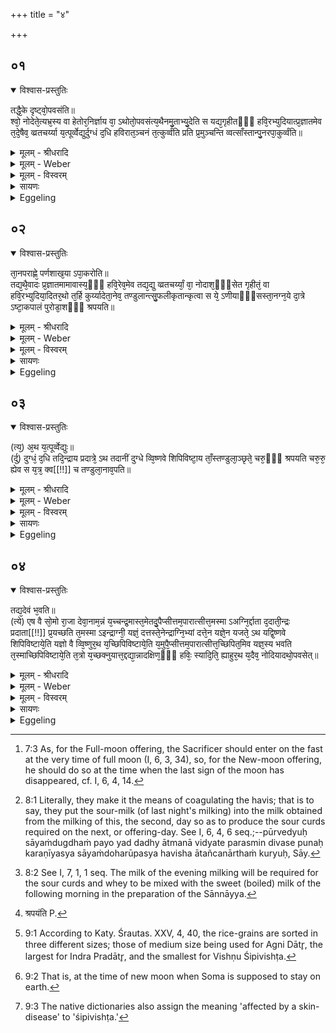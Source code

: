 +++
title = "४"

+++


## ०१


<details open><summary>विश्वास-प्रस्तुतिः</summary>

तद्धै᳘के दृष्ट्वो᳘पवसंति॥  
श्वो᳘ नोदेते᳘त्यभ्र᳘स्य वा हेतोर᳘निर्ज्ञाय वा᳘ ऽथोतो᳘पवसंत्य᳘थैनमु᳘ताभ्यु᳘देति स यद्य᳘गृहीतᳫँ᳭ हवि᳘रभ्युदियात्प्र᳘ज्ञातमेव त᳘दे᳘षैव᳘ व्व्रतचर्य्या य᳘त्पूर्व्वेद्युर्दुग्धं द᳘धि हविरात᳘ञ्चनं त᳘त्कुर्व्वंति प्रति प्र᳘मुञ्चन्ति व्वत्साँस्तान्पु᳘नरपा᳘कुर्व्वंति॥
</details>

<details><summary>मूलम् - श्रीधरादि</summary>

तद्धै᳘के दृष्ट्वो᳘पवसंति॥  
श्वो᳘ नोदेते᳘त्यभ्र᳘स्य वा हेतोर᳘निर्ज्ञाय वा᳘ ऽथोतो᳘पवसंत्य᳘थैनमु᳘ताभ्यु᳘देति स यद्य᳘गृहीतᳫँ᳭ हवि᳘रभ्युदियात्प्र᳘ज्ञातमेव त᳘दे᳘षैव᳘ व्व्रतचर्य्या य᳘त्पूर्व्वेद्युर्दुग्धं द᳘धि हविरात᳘ञ्चनं त᳘त्कुर्व्वंति प्रति प्र᳘मुञ्चन्ति व्वत्साँस्तान्पु᳘नरपा᳘कुर्व्वंति॥
</details>

<details><summary>मूलम् - Weber</summary>

तद्धै᳘के दृष्ट्वो᳘पवसन्ति॥  
श्वोॗ नोदेते᳘त्यभ्र᳘स्य वा हेतोर᳘निर्ज्ञाय वा᳘थोतो᳘पवसन्त्य᳘थैनमुॗताभ्यु᳘देति स यद्य᳘गृहीतᳫं हवि᳘रभ्युदियात्प्र᳘ज्ञातमेव त᳘देॗषैव᳘ व्रतचर्या य᳘त्पूर्वेद्युर्दुग्धं द᳘धि हविरात᳘ञ्चनं त᳘त्कुर्वन्ति प्रतिप्र᳘मुञ्चन्ति वत्सांस्तान्पु᳘नरपा᳘कुर्वन्ति॥
</details>

<details><summary>मूलम् - विस्वरम्</summary>

**नैमित्तिकी त्रिहविष्का अभ्युदयेष्टिः ।**
 
तद्धैके दृष्ट्वोपवसंति । श्वोनोदेतेति । अभ्रस्य वा हेतोः । अनिर्ज्ञाय वा । अथ उत उपवसंति । अथैनमुताभ्युदेति । स यद्यगृहीतं हविरभ्युदियात् । प्रज्ञातमेवैतत् । एषैव व्रतचर्या । यत्पूर्वेद्युर्दुग्धं दधि हविः आतंचनं तत्कुर्वंति । प्रति प्रमुंचन्ति वत्सान् तान्पुनरपाकुर्वंति ॥ १ ॥ 
</details>

<details><summary>सायणः</summary>

अभ्युदयनिमित्तं कर्म विधित्सुस्तस्य निमित्तस्य संभवमादौ कथयति- **तद्धैके इति** । तत्र दर्शपूर्णमासयागविषये 'एके' शाखिनः चतुर्दशीमिश्रितपर्वणि प्रभातसमये प्राच्यां दिशि चंद्रं 'दृष्ट्वा उपवसंति' अग्न्यन्वाधानादि उपवसथकर्म निर्वर्तयंति । तेषामयमाशयः 'श्वः' परस्मिन् दिवसे यागकाले चंद्रः 'नोदेता' नोदेष्यतीति । भविष्यदनद्यतनेलुट् (पा. सू. ३ । ३ । १५) । तत्र तस्य हेतोः मेघावरणनिमित्तात् । 'अनिर्ज्ञाय' तिथिनिर्णयमज्ञात्वा 'वा' । 'अथ' उतेति पदच्छेदः । उतशब्दो अप्यर्थे । अथापि कालनिर्णयाभावे ऽपि उपवसंति । अकाले यद्युपवसथं कर्म अग्न्यन्वाधानादिकं करोतीति यावत् । अथानंतरं यागदिवसे 'एनं' यजमानं चंद्रो ऽभ्युदेति । चतुर्द्दशीमिश्रितया चंद्रकलादर्शनं तस्य भवतीत्यर्थः । एवं निमित्तस्य संभावनोक्ता । चंद्रदर्शने सति कालविशेषोपजीवनेन कर्तव्यमुपदिशति **स यद्यगृहीतमि**ति । अगृहीतमनिरुप्तमित्यर्थः । परदिवसे हविर्निर्वापात् पूर्वं अकाले कर्म प्रक्रांतमिति 'यदि' ज्ञायेत तदा 'प्रज्ञातमेव' । एतावंतं प्रयोगजातं कृतं निश्चित्य ततस्तूष्णीमासीत । 'एषा' वक्ष्यमाणैव 'व्रतचर्या' व्रतस्य नियमस्याचरणं कार्यं । का पुनरसावित्यत आह- **यत्पूर्वेद्युरि**ति । 'पूर्वेद्युः' सायं 'दुग्धं' पयो दध्यात्मना विद्यते परस्मिन् दिवसे पुनः करणीयस्य सायंदोहरूपस्य हविषः 'आतंचनार्थं' तत्कुर्युः । प्रातर्दोहार्थं ये ऽप्युपाकृता वत्सास्तान् प्रतिप्रमुंचन्ति पुनर्मातृभिः संसृजेयुः । एवं कृत्वा पुनः सायंदोहार्थं 'तान् वत्सान्' 'पुनरपाकुर्वंति' मातृभ्यः पृथक् कुर्युः ॥ १ ॥ 
</details>

<details><summary>Eggeling</summary>

1. Now, some people enter upon the fast [^egg_90] when

[^egg_90]: 7:3 As, for the Full-moon offering, the Sacrificer should enter on  the fast at the very time of full moon (I, 6, 3, 34), so, for the New-moon offering, he should do so at the time when the last sign of the moon has disappeared, cf. I, 6, 4, 14.

they (still) see (the moon, on the fourteenth day of the half-month), thinking, 'To-morrow he will not rise,'--either on account of clouds or not having ascertained properly, they enter upon the fast, and (in the morning) he rises over him. Now if he (the moon) should rise on (the material for) the oblation being not yet taken out, then that approved (procedure is followed) and the same fasting-observance. The sour curds from last night's milking they use for coagulating the sacrificial food [^egg_91]; they let the calves join (their mothers), and drive them away again [^egg_92].

[^egg_91]: 8:1 Literally, they make it the means of coagulating the havis; that is to say, they put the sour-milk (of last night's milking) into the milk obtained from the milking of this, the second, day so as to produce the sour curds required on the next, or offering-day. See I, 6, 4, 6 seq.;--pūrvedyuḥ sāyaṁdugdhaṁ payo yad dadhy ātmanā vidyate parasmin divase punaḥ karaṇīyasya sāyaṁdoharūpasya havisha ātañcanārthaṁ kuryuḥ, Sāy.

[^egg_92]: 8:2 See I, 7, 1, 1 seq. The milk of the evening milking will be required for the sour curds and whey to be mixed with the sweet (boiled) milk of the following morning in the preparation of the Sānnāyya.
</details>


## ०२


<details open><summary>विश्वास-प्रस्तुतिः</summary>

ता᳘नपराह्णे᳘ पर्णशाख᳘या ऽपा᳘करोति॥  
तद्य᳘थै᳘वादः प्र᳘ज्ञातमामावास्य᳘ᳫँ᳘ हवि᳘रेव᳘मेव तद्य᳘द्यु व्व्रतचर्य्यां᳘ वा᳘ नोदाश᳘ᳫँ᳘सेत गृहीतं᳘ वा हवि᳘रभ्युदिया᳘दितर᳘थो त᳘र्हि कुर्य्यादेता᳘नेव᳘ तण्डुलान्त्सु᳘फलीकृतान्कृत्वा स ये᳘ ऽणीयाᳫँ᳭सस्ता᳘नग्न᳘ये दा᳘त्रे ऽष्टा᳘कपालं पुरोडा᳘शᳫँ᳭ श्रपयति॥
</details>

<details><summary>मूलम् - श्रीधरादि</summary>

ता᳘नपराह्णे᳘ पर्णशाख᳘या ऽपा᳘करोति॥  
तद्य᳘थै᳘वादः प्र᳘ज्ञातमामावास्य᳘ᳫँ᳘ हवि᳘रेव᳘मेव तद्य᳘द्यु व्व्रतचर्य्यां᳘ वा᳘ नोदाश᳘ᳫँ᳘सेत गृहीतं᳘ वा हवि᳘रभ्युदिया᳘दितर᳘थो त᳘र्हि कुर्य्यादेता᳘नेव᳘ तण्डुलान्त्सु᳘फलीकृतान्कृत्वा स ये᳘ ऽणीयाᳫँ᳭सस्ता᳘नग्न᳘ये दा᳘त्रे ऽष्टा᳘कपालं पुरोडा᳘शᳫँ᳭ श्रपयति॥
</details>

<details><summary>मूलम् - Weber</summary>

ता᳘नपराह्णे᳘ पर्णशाख᳘यापा᳘करोति॥  
तद्य᳘थैॗवादः प्र᳘ज्ञातमामावास्य᳘ᳫं᳘ हवि᳘रेव᳘मेव तद्य᳘द्यु व्रतचर्यां᳘ वाॗ नोदाश᳘ᳫं᳘सेत गृहीतं᳘ वा हवि᳘रभ्युदिया᳘दितर᳘थो त᳘र्हि कुर्यादेता᳘नेव᳘ तण्डुलान्त्सु᳘फलीकृतान्कृत्वा स ये᳘ऽणीयांसस्ता᳘नग्न᳘ये दाॗत्रेऽष्टा᳘कपालम् पुरोडा᳘शं श्रपयति [^wbr_1] ॥  

[^wbr_1]: श्रपयंति P.
</details>

<details><summary>मूलम् - विस्वरम्</summary>

तानपराह्णे पर्णशाखया ऽपाकरोति । तद्यथैवादः प्रज्ञातम् आमावास्यं हविः । एवमेव तत् । यद्यु व्रतचर्यां वा नोदाशंसेत । गृहीतं वा हविरभ्युदियात् । इतरथो तर्हि कुर्यात् । एतानेव तंडुलान् सुफलीकृतान् कृत्वा स ये ऽणीयांसः- तानग्नये दात्रे ऽष्टाकपालं पुरोडाशं श्रपयति ॥ २ ॥ 
</details>

<details><summary>सायणः</summary>

तस्य कालं विधत्ते- **तानपराह्ण** इति । एवं परस्मिन् दिवसे पुनः सायंदोहार्थं तानपाकृत्य सायंदोहादिकं कृत्वा ततः परदिवसे प्रागनुष्ठितात् प्रज्ञातत्वेन स्थापितात् क्रियाकलापात् आरभ्य आमावास्येन हविषा काले यजेत । एवं सति अकाले प्रक्रमदोषो न भविष्यतीत्याह- **तद्यथैवाद** इति । तत्तस्यां व्रतचर्यायां सत्याम् 'अदः' प्रज्ञातकाले प्रक्रांतमामावास्यं हविः यथैवाविकलं भवति 'एवमेव तत्' चंद्रदर्शननिमित्तयुक्तहविर्दोषरहितं भवतीत्यर्थः । यदुक्तव्रतचर्याकरणाशक्तौ हविर्निर्वापोत्तरकाले च कर्तव्यम् तदुपदिशति- **यद्यु व्रतचर्यामि**ति । यदि तु उक्तां 'व्रतचर्यां' कर्तुं नेच्छेत् । "आङः शसिरिच्छायाम्" (धा. पा. भ्वा. आ. २७) इति धातुः । तदा हविर्निर्वापात् पूर्वमपि वक्ष्यमाणो विधिर्ज्ञातव्यः । यदि 'वा गृहीतं' निरुप्तं हविरभ्युदियात् निर्वापोत्तरकालं चतुर्दश्यामकाले दर्शयागः प्रक्रांत इति जानीयादित्यर्थः । उभयत्रापि इतरथा उक्तात्प्रकारात्प्रकारांतरेण तर्हि कुर्यात् । तदेव प्रकारांतरमाह- **एतानेवे**ति । य एते प्रकृतिदेवताभ्यो निरुप्ता व्रीहयश्च ते अवहननेन तंडुलाः सुफलीकृताश्च कार्याः । एवं कृत्वा तत्र ये 'अणीयांसः' कणशः कृताः सूक्ष्मतंडुलाः । उपलक्षणमेतत् । स्थूलतमा मध्यमाः सूक्ष्मतमाश्च इति त्रेधा विभागस्य च । एते विविधाः । तत्र ये मध्यमाः 'तानग्नये दात्रे' दातृगुणविशिष्टायाग्नये अष्टसु कपालेषु संस्कृतं 'पुरोडाशं' श्रपयेन् ॥ २ ॥ 
</details>

<details><summary>Eggeling</summary>

2. In the afternoon he drives them away with the parṇa-branch; and as there that approved oblation of the New-moon offering (is prepared) so here. But if he should not care to undergo (again) the fasting-observance, or if (the moon) were to rise over (the material for) the oblation already taken out, then let him do otherwise: having properly cleansed the rice-grains of the husks, he cooks the smaller ones as a cake on eight potsherds for Agni Dātr̥ (the Giver).
</details>


## ०३


<details open><summary>विश्वास-प्रस्तुतिः</summary>

(त्य᳘) अ᳘थ य᳘त्पूर्व्वेद्युः॥  
(र्दु) दुग्धं᳘ द᳘धि तदि᳘न्द्राय प्रदात्रे᳘ ऽथ तदानीं दुग्धे व्वि᳘ष्णवे शिपिविष्टा᳘य ताँ᳘स्तण्डुला᳘ञ्छृते᳘ चरु᳘ᳫँ᳘ श्रपयति चरु᳘रु᳘ ह्येव स य᳘त्र᳘ क्व[[!!]] च तण्डुला᳘नाव᳘पति॥
</details>

<details><summary>मूलम् - श्रीधरादि</summary>

(त्य᳘) अ᳘थ य᳘त्पूर्व्वेद्युः॥  
(र्दु) दुग्धं᳘ द᳘धि तदि᳘न्द्राय प्रदात्रे᳘ ऽथ तदानीं दुग्धे व्वि᳘ष्णवे शिपिविष्टा᳘य ताँ᳘स्तण्डुला᳘ञ्छृते᳘ चरु᳘ᳫँ᳘ श्रपयति चरु᳘रु᳘ ह्येव स य᳘त्र᳘ क्व[[!!]] च तण्डुला᳘नाव᳘पति॥
</details>

<details><summary>मूलम् - Weber</summary>

अ᳘थ यत्पूर्वेद्युः॥  
दुग्धं᳘ द᳘धि तदि᳘न्द्राय प्रदात्रे᳘ऽथ तदानींदुग्धे वि᳘ष्णवे शिपिविष्टा᳘यैता᳘ᳫं᳘स्तण्डुला᳘ञ्छूते᳘ चरुं᳘ श्रपयति चरु᳘रुॗ ह्येव स य᳘त्र क्व᳘ च तण्डुला᳘नाव᳘पन्ति॥
</details>

<details><summary>मूलम् - विस्वरम्</summary>

अथ यत्पूर्वेद्युर्दुग्धं दधि- तदिंद्राय प्रदात्रे । अथ तदानीं दुग्धे विष्णवे शिपिविष्टाय तांस्तण्डुलान् शृते चरुं श्रपयति । चरुरु ह्येव सः । यत्र क्व च तंडुलानावपति ॥ ३ ॥ 
</details>

<details><summary>सायणः</summary>

यत्सायंदोहरूपं 'दधि' 'तदिंद्राय प्रदात्रे' प्रदातृगुणविशिष्टायेंद्राय कार्यम् । तत्र दध्नि स्थविष्ठान् तंडुलान् प्रक्षिप्य चरुं श्रपयतीत्यर्थः । अथानंतरम् तदानीं प्रातर्दुग्धे शृते ये अणीयांसस्तंडुलाः तान् समोप्य शिपिविष्टगुणकाय 'विष्णवे' 'चरुं श्रपयति' । (गृह्यं) प्रक्रांतहविषां नैमित्तिको देवतापनयः कृतः । एतत्सर्वं सूत्रकारेणोक्तं "चंद्रमसा ऽभ्युदित आमावास्ये पुरस्तात्तद्व्रतः स्यात्, दधिहविरातंचनं निदध्यात् सꣳसृज्य वत्सान् पुनरपाकरणम्, निरुप्ते व्रताशक्तौ वा त्रैधं तंडुलान् विभज्य मध्यमानग्नये दात्रे स्थविष्ठानिंद्राय प्रदात्रे दधनि चरुमणिष्ठान् विष्णवे शिपिविष्टाय शृते चरुम्, तस्य तंडुलापनयो वचनात्" (का. श्रौ. सू. २५ । ९३-९६ । ९९) इति । ननु सायंदोहप्रातर्दोही स्वतंत्रे हविषी । तयोश्चर्वाधारतया उपसर्जनत्वमयुक्तमित्यत आह- **चरुरु ह्येव स यत्रे**ति । यस्मिन् कस्मिन् दधनि क्षीरे वा तंडुलाः प्रक्षिप्यन्ते चरुरेव स भवति । अतस्तयोः चरस्वरूपानुप्रवेशान्न प्राधान्यप्रच्युतिः । अत एव तत्र सान्नाय्यधर्माणामनुष्ठानम् । उक्तं हि सूत्रकृता- "संस्कारात्सान्नाय्यम्, अन्यद्वेज्यायोगात्" (का. श्रौ. सू. २५ । ९७ । ९८ ।) इति ॥ ३ ॥ 
</details>

<details><summary>Eggeling</summary>

3. And the sour curds (from the milk) milked on the day before (he prepares) for Indra Pradātr̥

 (the Bestower); and those (larger) rice-grains [^egg_93] he cooks in boiled fresh milk as a pap for Vishṇu Śipivishṭa (the Bald); for a pap it is whenever rice-grains are thrown (into milk or sour curds).

[^egg_93]: 9:1 According to Katy. Śrautas. XXV, 4, 40, the rice-grains are sorted in three different sizes; those of medium size being used for Agni Dātr̥, the largest for Indra Pradātr̥, and the smallest for Vishṇu Śipivishṭa.
</details>


## ०४


<details open><summary>विश्वास-प्रस्तुतिः</summary>

तद्य᳘देवं भ᳘वति॥  
(त्ये) एष वै सो᳘मो रा᳘जा देवा᳘नाम᳘न्नं य᳘च्चन्द्र᳘मास्त᳘मेतदु᳘पैप्सीत्तम᳘पारात्सीत्त᳘मस्मा ऽअग्नि᳘र्द्दाता द᳘दाती᳘न्द्रः प्रदाता[[!!]] प्र᳘यच्छति त᳘मस्मा ऽइन्द्राग्नी᳘ यज्ञं᳘ दत्तस्ते᳘नेन्द्राग्नि᳘भ्यां दत्ते᳘न यज्ञे᳘न यजते᳘ ऽथ यद्वि᳘ष्णवे शिपिविष्टाये᳘ति यज्ञो वै व्वि᳘ष्णुर᳘थ य᳘च्छिपिविष्टाये᳘ति य᳘मुपै᳘प्सीत्तम᳘पारात्सीत्त᳘च्छिपित᳘मिव यज्ञ᳘स्य भवति त᳘स्माच्छिपिविष्टाये᳘ति त᳘त्रो य᳘च्छक्नुयात्त᳘द्दद्या᳘न्नादक्षिण᳘ᳫँ᳘ हविः᳘ स्यादि᳘ति᳘ ह्याहुर᳘थ य᳘दैव᳘ नोदियादथो᳘पवसेत्॥
</details>

<details><summary>मूलम् - श्रीधरादि</summary>

तद्य᳘देवं भ᳘वति॥  
(त्ये) एष वै सो᳘मो रा᳘जा देवा᳘नाम᳘न्नं य᳘च्चन्द्र᳘मास्त᳘मेतदु᳘पैप्सीत्तम᳘पारात्सीत्त᳘मस्मा ऽअग्नि᳘र्द्दाता द᳘दाती᳘न्द्रः प्रदाता[[!!]] प्र᳘यच्छति त᳘मस्मा ऽइन्द्राग्नी᳘ यज्ञं᳘ दत्तस्ते᳘नेन्द्राग्नि᳘भ्यां दत्ते᳘न यज्ञे᳘न यजते᳘ ऽथ यद्वि᳘ष्णवे शिपिविष्टाये᳘ति यज्ञो वै व्वि᳘ष्णुर᳘थ य᳘च्छिपिविष्टाये᳘ति य᳘मुपै᳘प्सीत्तम᳘पारात्सीत्त᳘च्छिपित᳘मिव यज्ञ᳘स्य भवति त᳘स्माच्छिपिविष्टाये᳘ति त᳘त्रो य᳘च्छक्नुयात्त᳘द्दद्या᳘न्नादक्षिण᳘ᳫँ᳘ हविः᳘ स्यादि᳘ति᳘ ह्याहुर᳘थ य᳘दैव᳘ नोदियादथो᳘पवसेत्॥
</details>

<details><summary>मूलम् - Weber</summary>

तद्य᳘देवम् भ᳘वति॥  
एष वै सो᳘मो रा᳘जा देवा᳘नाम᳘न्नं य᳘च्चन्द्र᳘मास्त᳘मेतदु᳘पैत्सीत्तम᳘पारात्सीत्त᳘मस्मा अग्नि᳘र्दाता द᳘दाती᳘न्द्रः प्र᳘दाता प्र᳘यछति त᳘मस्मा इन्द्राग्नी᳘ यज्ञं᳘ दत्तस्ते᳘नेन्द्राग्नि᳘भ्यां दत्ते᳘न यज्ञे᳘न यजते᳘ऽथ यद्वि᳘ष्णवे शिपिविष्टाये᳘ति यज्ञो वै वि᳘ष्णुर᳘थ य᳘छिपिविष्टाये᳘ति य᳘मुपै᳘त्सीत्तम᳘पारात्सीत्त᳘छिपित᳘मिव यज्ञ᳘स्य भवति त᳘स्माछिपिविष्टाये᳘ति त᳘त्रो य᳘छक्नुयात्त᳘द्दद्याॗन्नादक्षिण᳘ᳫं᳘ हविः᳘ स्यादि᳘तिॗ ह्याहुर᳘थ यॗदैवॗ नोदियादथो᳘पवसेत्॥
</details>

<details><summary>मूलम् - विस्वरम्</summary>

तद्यदेवं भवति । एष वै सोमो राजा देवानामन्नम्- यच्चंद्रमाः, तमेतदुपैप्सीत्- तमपारात्सीत् । तमस्मा अग्निर्दाता ददाति । इंद्रः प्रदाता प्रयच्छति । तमस्मा इंद्राग्नी यज्ञं दत्तः । तेनेंद्राग्निभ्यां दत्तेन यज्ञेन यजते । अथ यद्विष्णवे शिपिविष्टायेति । यज्ञो वै विष्णुः । अथ यच्छिपिविष्टायेति यमुपैप्सीत् तमपारात्सीत् । तच्छिपितमिव यज्ञस्य भवते । तस्माच्छिपिविष्टायेति । तत्रो यच्छक्नुयात्, तद्दद्यात् । नादक्षिणं हविः स्यात् इति ह्याहुः । अथ यदैव नोदियात् । अथोपवसेत् ॥ ४ ॥ 

**इति नैमित्तिकी दर्शयागे पुरस्ताच्चन्द्रदर्शने त्रिहविष्का अभ्युदयेष्टिसंज्ञिका प्रायश्चित्तेष्टिः ॥** 
</details>

<details><summary>सायणः</summary>

विहितां नैमित्तिकीमभ्युदयेष्टिमनूद्य प्रयोजनकथनेन स्तोति- **तद्यदेवमि**ति । तत्तत्र एवं त्रिहविष्केष्टिं निर्वपतीति यत् तस्य प्रयोजनमुच्यत इत्यर्थः । **तमेतदुपैप्सीदि**ति । तं देवान्नभूतं चंद्रमसम् एतत्सगुणकान्नम् उपाप्तुं ऐच्छत् स चायम् अमावास्यायां भूमौ वसतीति उपाप्तुं शक्यते । अत उपाप्तुमिच्छति । 'तमपारात्सीत्' अपराधात् अकाले कर्मणामारंभात् अपराधप्रच्युतिमकार्षीत् । अतो देवान्नभूतस्य चंद्रमसो ग्रहणाभावान्निरुप्तं हविर्विकलमेव स्यादित्यर्थः । 'तं' तथाविधमन्नरूपं चंद्रमसम् दातृगुणविशिष्टः 'अग्निः' 'अस्मै' यजमानाय ददाति । **इंद्रः प्रदाते**त्यादि । **तमस्मा इंद्राग्नी यज्ञमि**ति । अविकलं यथाकालमनुष्ठेयो दर्शयागो यज्ञः । तृतीययागस्य देवतां प्रशंसति- **अथ यद्विष्णव** इति । अवाप्तव्यो यज्ञ एव विष्णुरिति तस्य हविः प्रति निमित्तत्वेन देवतात्वमत्र युक्तमित्यर्थः । 

तद्विशेषणप्रयोजनमाह- **अथ यच्छिपिविष्टाये**ति । यं देवान्नरूपं चंद्रमसं अकाले उपाप्तुं ऐच्छत् 'तमपारात्सीत्' अपराधो भ्रंशः तद्विशिष्टमकार्षीत् । तच्चंद्रात्मकमकाले निरुप्तं हविः शिपिस्तदाश्रितो दोषविशेषः, तद्युक्तमिव यज्ञस्य शरीरं भवति । तस्मात् अस्मिन् समये तादृक्शरीरविशिष्टो भवति । अतो यज्ञरूपाय विष्णवे शिपिविष्टायेति विशेषणोपादानमर्थवत्स्यात् । 

अभ्युदयेष्टौ यथाशक्ति दक्षिणां दद्यादिति विधत्ते- **तत्रो यच्छक्नुयादि**ति । (गृह्यं) चंद्रोदये दोषदर्शनात् निर्द्दिष्टं पक्षमाह- **अथे**ति । यदा खलु चंद्रो 'नोदियात्' पूर्वस्यां दिशि नाविर्भवति । चतुर्दशीसंस्पर्शो यस्मिन् दिने नास्ति तस्मिन्नेव दिवसे अग्न्यन्वाधानादि कर्म औपवसथ्यं कुर्यादित्यर्थः ॥ ४ ॥ 

इति श्रीसायणाचार्यविरचिते माधवीये वेदार्थप्रकाशे माध्यन्दिनीयशतपथब्राह्मणभाष्ये एकादशकाण्डे प्रथमे ऽध्याये चतुर्थं ब्राह्मणम् ॥ (११-१-४) ॥ 
</details>

<details><summary>Eggeling</summary>

4. And as to this being so, it is because that moon is no other than King Soma, the food of the gods;--he (the Sacrificer) at that time sought to secure him [^egg_94], and missed him: Agni, the Giver, gives that (moon) to him, and Indra, the Bestower, bestows that one upon him; Indra and Agni give that (moon, Soma) as a sacrifice to him, and that sacrifice given by Indra and Agni he offers. And as to why (he offers) to Vishṇu, the Bald, it is because Vishṇu is the sacrifice; and as to why to the Bald [^egg_95] (śipivishṭa),--it is that his missing him whom he sought to secure is the bald part (? śipita) of the sacrifice, hence to the Bald one. And on this occasion he should give (to the priests) as much as he is able to give, for no oblation, they say, should be without a dakshiṇā. And let him observe the fast just (on the day) when he (the moon) does not rise.

[^egg_94]: 9:2 That is, at the time of new moon when Soma is supposed to stay on earth.

[^egg_95]: 9:3 The native dictionaries also assign the meaning 'affected by a skin-disease' to 'śipivishṭa.'
</details>


